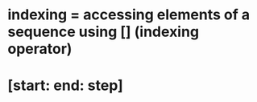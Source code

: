 # indexing = accessing elements of a sequence using [] (indexing operator)
#           [start: end: step]
